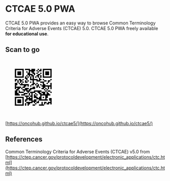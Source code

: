 # CTCAE 5.0 PWA


CTCAE 5.0 PWA provides an easy way to browse Common Terminology Criteria for Adverse Events (CTCAE) 5.0. CTCAE 5.0 PWA freely available **for educational use**.


## Scan to go

<img src="images/barcode.gif" style="padding:30px;">

[https://oncohub.github.io/ctcae5/](https://oncohub.github.io/ctcae5/)

## References

Common Terminology Criteria for Adverse Events (CTCAE) v5.0 from [https://ctep.cancer.gov/protocoldevelopment/electronic_applications/ctc.html](https://ctep.cancer.gov/protocoldevelopment/electronic_applications/ctc.html)
